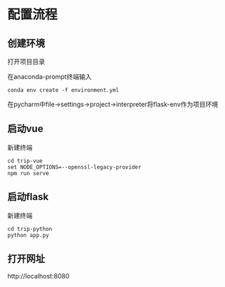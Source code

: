 # 配置流程

## 创建环境

打开项目目录

在anaconda-prompt终端输入

```
conda env create -f environment.yml
```

在pycharm中file->settings->project->interpreter将flask-env作为项目环境

## 启动vue

新建终端

```
cd trip-vue
set NODE_OPTIONS=--openssl-legacy-provider
npm run serve
```

## 启动flask

新建终端

```
cd trip-python
python app.py
```

## 打开网址

http://localhost:8080